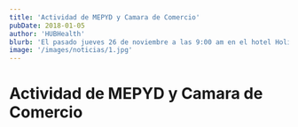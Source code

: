 ```yaml
---
title: 'Actividad de MEPYD y Camara de Comercio'
pubDate: 2018-01-05
author: 'HUBHealth'
blurb: 'El pasado jueves 26 de noviembre a las 9:00 am en el hotel Holiday Inn, Santo Domingo, se celebró la actividad "Modelo de transferencia de conocimientos y acompañamiento para el programa regional de desarrollo económico local, provincia del Gran Santo Domingo"'
image: '/images/noticias/1.jpg'
---
```


# Actividad de MEPYD y Camara de Comercio
